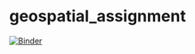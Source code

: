 # geospatial_assignment
[![Binder](https://mybinder.org/badge_logo.svg)](https://mybinder.org/v2/gh/cbraaau/geospatial_assignment/tree/master/master?filepath=assignment.ipynb)

